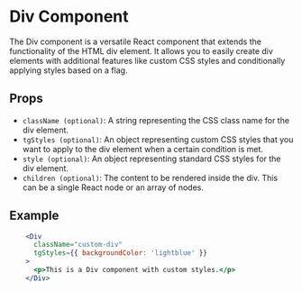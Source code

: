 # Div Component

The Div component is a versatile React component that extends the functionality of the HTML div element. It allows you to easily create div elements with additional features like custom CSS styles and conditionally applying styles based on a flag.

## Props

- `className (optional)`: A string representing the CSS class name for the div element.
- `tgStyles (optional)`: An object representing custom CSS styles that you want to apply to the div element when a certain condition is met.
- `style (optional)`: An object representing standard CSS styles for the div element.
- `children (optional)`: The content to be rendered inside the div. This can be a single React node or an array of nodes.

## Example 

```jsx
    <Div
      className="custom-div"
      tgStyles={{ backgroundColor: 'lightblue' }}
    >
      <p>This is a Div component with custom styles.</p>
    </Div>
```